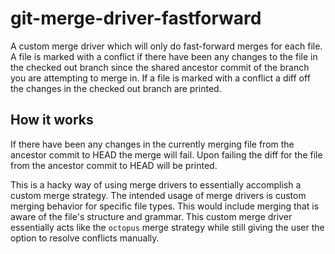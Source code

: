 # git-merge-driver-fastforward
A custom merge driver which will only do fast-forward merges for each file. A file is marked with a conflict if there have been any changes to the file in the checked out branch since the shared ancestor commit of the branch you are attempting to merge in. If a file is marked with a conflict a diff off the changes in the checked out branch are printed.

How it works
------------
If there have been any changes in the currently merging file from the ancestor commit to HEAD the merge will fail. Upon failing the diff for the file from the ancestor commit to HEAD will be printed. 

This is a hacky way of using merge drivers to essentially accomplish a custom merge strategy. The intended usage of merge drivers is custom merging behavior for specific file types. This would include merging that is aware of the file's structure and grammar. This custom merge driver essentially acts like the `octopus` merge strategy while still giving the user the option to resolve conflicts manually.